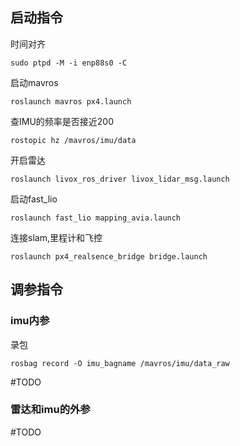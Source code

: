 ## 启动指令

时间对齐

```
sudo ptpd -M -i enp88s0 -C
```

启动mavros

```
roslaunch mavros px4.launch
```

查IMU的频率是否接近200

```
rostopic hz /mavros/imu/data
```

开启雷达

```
roslaunch livox_ros_driver livox_lidar_msg.launch
```

启动fast_lio

```
roslaunch fast_lio mapping_avia.launch
```

连接slam,里程计和飞控

```
roslaunch px4_realsence_bridge bridge.launch
```

## 调参指令

### imu内参

录包

```
rosbag record -O imu_bagname /mavros/imu/data_raw 
```

#TODO

### 雷达和imu的外参

#TODO
